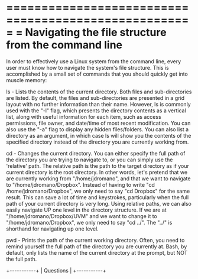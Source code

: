 =====================================================
= Navigating the file structure from the command line
=====================================================

In order to effectively use a Linux system from the command line, every user must know how to navigate the system's file structure. This is accomplished by a small set of commands that you should quickly get into muscle memory:

ls - Lists the contents of the current directory. Both files and sub-directories are listed. By default, the files and sub-directories are presented in a grid layout with no further information than their name. However, ls is commonly used with the "-l" flag, which presents the directory contents as a vertical list, along with useful information for each item, such as access permissions, file owner, and date/time of most recent modification. You can also use the "-a" flag to display any hidden files/folders. You can also list a directory as an argument, in which case ls will show you the contents of the specified directory instead of the directory you are currently working from.

cd - Changes the current directory. You can either specify the full path of the directory you are trying to navigate to, or you can simply use the 'relative' path. The relative path is the path to the target directory as if your current directory is the root directory. In other words, let's pretend that we are currently working from "/home/jdromano", and that we want to navigate to "/home/jdromano/Dropbox". Instead of having to write "cd /home/jdromano/Dropbox", we only need to say "cd Dropbox" for the same result. This can save a lot of time and keystrokes, particularly when the full path of your current directory is very long. Using relative paths, we can also easily navigate UP one level in the directory structure. If we are at "/home/jdromano/Dropbox/UVM" and we want to change it to "/home/jdromano/Dropbox", we only need to say "cd ../". The "../" is shorthand for navigating up one level.

pwd - Prints the path of the current working directory. Often, you need to remind yourself the full path of the directory you are currently at. Bash, by default, only lists the name of the current directory at the prompt, but NOT the full path.


+-----------+
| Questions |
+-----------+